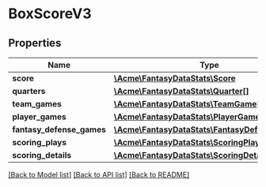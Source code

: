 # BoxScoreV3

## Properties
Name | Type | Description | Notes
------------ | ------------- | ------------- | -------------
**score** | [**\Acme\FantasyDataStats\\Score**](Score.md) |  | [optional] 
**quarters** | [**\Acme\FantasyDataStats\\Quarter[]**](Quarter.md) |  | [optional] 
**team_games** | [**\Acme\FantasyDataStats\\TeamGame[]**](TeamGame.md) |  | [optional] 
**player_games** | [**\Acme\FantasyDataStats\\PlayerGame[]**](PlayerGame.md) |  | [optional] 
**fantasy_defense_games** | [**\Acme\FantasyDataStats\\FantasyDefenseGame[]**](FantasyDefenseGame.md) |  | [optional] 
**scoring_plays** | [**\Acme\FantasyDataStats\\ScoringPlay[]**](ScoringPlay.md) |  | [optional] 
**scoring_details** | [**\Acme\FantasyDataStats\\ScoringDetail[]**](ScoringDetail.md) |  | [optional] 

[[Back to Model list]](../README.md#documentation-for-models) [[Back to API list]](../README.md#documentation-for-api-endpoints) [[Back to README]](../README.md)



